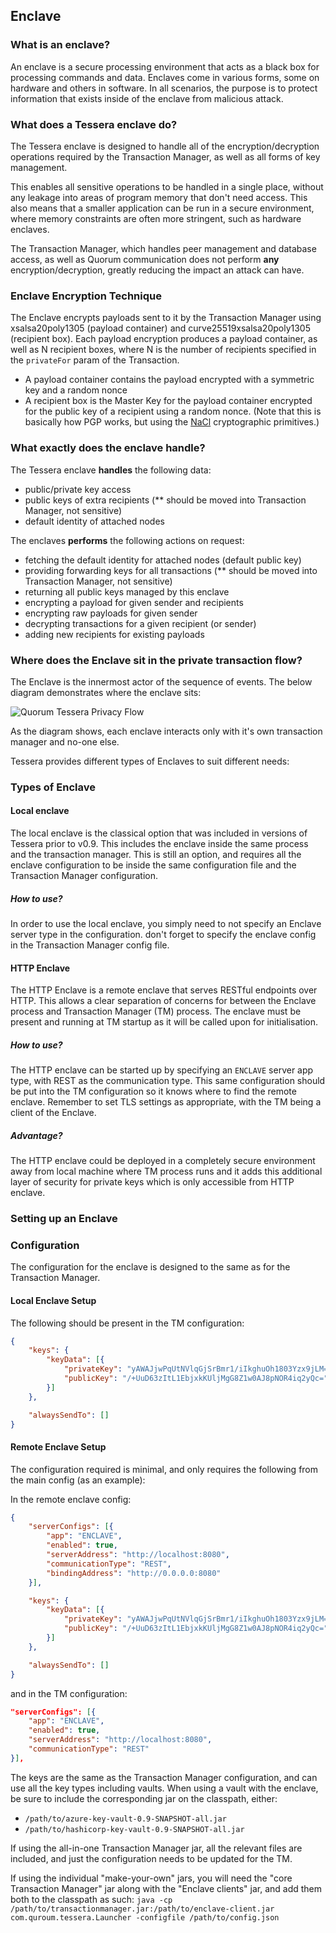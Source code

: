 ## Enclave

### What is an enclave?

An enclave is a secure processing environment that acts as a black box for processing commands and data. Enclaves come in various forms, some on hardware and others in software. In all scenarios, the purpose is to protect information that exists inside of the enclave from malicious attack.

### What does a Tessera enclave do?

The Tessera enclave is designed to handle all of the encryption/decryption operations required by the Transaction Manager, as well as all forms of key management.

This enables all sensitive operations to be handled in a single place, without any leakage into areas of program memory that don't need access. This also means that a smaller application can be run in a secure environment, where memory constraints are often more stringent, such as hardware enclaves.

The Transaction Manager, which handles peer management and database access, as well as Quorum communication does not perform **any** encryption/decryption, greatly reducing the impact an attack can have.

### Enclave Encryption Technique

The Enclave encrypts payloads sent to it by the Transaction Manager using xsalsa20poly1305 (payload container) and curve25519xsalsa20poly1305 (recipient box). Each payload encryption produces a payload container,  as well as N recipient boxes, where N is the number of recipients specified in the `privateFor` param of the Transaction. 

 * A payload container contains the payload encrypted with a symmetric key and a random nonce
 * A recipient box is the Master Key for the payload container encrypted for the public key of a recipient using a random nonce. (Note that this is basically how PGP works, but using the [NaCl](https://nacl.cr.yp.to/) cryptographic primitives.)

### What exactly does the enclave handle?

The Tessera enclave **handles** the following data:

- public/private key access
- public keys of extra recipients (** should be moved into Transaction Manager, not sensitive)
- default identity of attached nodes

The enclaves **performs** the following actions on request:

- fetching the default identity for attached nodes (default public key)
- providing forwarding keys for all transactions (** should be moved into Transaction Manager, not sensitive)
- returning all public keys managed by this enclave
- encrypting a payload for given sender and recipients
- encrypting raw payloads for given sender
- decrypting transactions for a given recipient (or sender)
- adding new recipients for existing payloads

### Where does the Enclave sit in the private transaction flow?

The Enclave is the innermost actor of the sequence of events. The below diagram demonstrates where the enclave sits:

![Quorum Tessera Privacy Flow](https://github.com/jpmorganchase/tessera/raw/master/Tessera%20Privacy%20flow.jpeg)

As the diagram shows, each enclave interacts only with it's own transaction manager and no-one else.

Tessera provides different types of Enclaves to suit different needs:

### Types of Enclave

#### Local enclave
The local enclave is the classical option that was included in versions of Tessera prior to v0.9. This includes the enclave inside the same process and the transaction manager. This is still an option, and requires all the enclave configuration to be inside the same configuration file and the Transaction Manager configuration.

##### How to use?
In order to use the local enclave, you simply need to not specify an Enclave server type in the configuration. don't forget to specify the enclave config in the Transaction Manager config file.


#### HTTP Enclave
The HTTP Enclave is a remote enclave that serves RESTful endpoints over HTTP. This allows a clear separation of concerns for between the Enclave process and Transaction Manager (TM) process. The enclave must be present and running at TM startup as it will be called upon for initialisation.

##### How to use?
The HTTP enclave can be started up by specifying an `ENCLAVE` server app type, with REST as the communication type. This same configuration should be put into the TM configuration so it knows where to find the remote enclave. Remember to set TLS settings as appropriate, with the TM being a client of the Enclave.

##### Advantage?
The HTTP enclave could be deployed in a completely secure environment away from local machine where TM process runs and it adds this additional layer of security for private keys which is only accessible from HTTP enclave.


### Setting up an Enclave

### Configuration

The configuration for the enclave is designed to the same as for the Transaction Manager.

#### Local Enclave Setup
The following should be present in the TM configuration:
```json
{
    "keys": {
        "keyData": [{
            "privateKey": "yAWAJjwPqUtNVlqGjSrBmr1/iIkghuOh1803Yzx9jLM=",
            "publicKey": "/+UuD63zItL1EbjxkKUljMgG8Z1w0AJ8pNOR4iq2yQc="
        }]
    },

    "alwaysSendTo": []
}
```
 
#### Remote Enclave Setup
The configuration required is minimal, and only requires the following from the main config (as an example):

In the remote enclave config:
```json
{
    "serverConfigs": [{
        "app": "ENCLAVE",
        "enabled": true,
        "serverAddress": "http://localhost:8080",
        "communicationType": "REST",
        "bindingAddress": "http://0.0.0.0:8080"
    }],

    "keys": {
        "keyData": [{
            "privateKey": "yAWAJjwPqUtNVlqGjSrBmr1/iIkghuOh1803Yzx9jLM=",
            "publicKey": "/+UuD63zItL1EbjxkKUljMgG8Z1w0AJ8pNOR4iq2yQc="
        }]
    },

    "alwaysSendTo": []
}
```

and in the TM configuration:
```json
"serverConfigs": [{
    "app": "ENCLAVE",
    "enabled": true,
    "serverAddress": "http://localhost:8080",
    "communicationType": "REST"
}],
```
The keys are the same as the Transaction Manager configuration, and can use all the key types including vaults.  When using a vault with the enclave, be sure to include the corresponding jar on the classpath, either:

* `/path/to/azure-key-vault-0.9-SNAPSHOT-all.jar`
* `/path/to/hashicorp-key-vault-0.9-SNAPSHOT-all.jar`

If using the all-in-one Transaction Manager jar, all the relevant files are included, and just the configuration needs to be updated for the TM.

If using the individual "make-your-own" jars, you will need the "core Transaction Manager" jar along with the "Enclave clients" jar, and add them both to the classpath as such: `java -cp /path/to/transactionmanager.jar:/path/to/enclave-client.jar com.quroum.tessera.Launcher -configfile /path/to/config.json`
